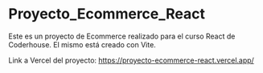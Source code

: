 # Proyecto_Ecommerce_React
Este es un proyecto de Ecommerce realizado para el curso React de Coderhouse.
El mismo está creado con Vite.

Link a Vercel del proyecto: 
https://proyecto-ecommerce-react.vercel.app/